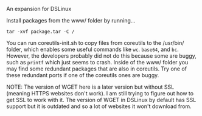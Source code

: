 An expansion for DSLinux

Install packages from the www/ folder by running...

```
tar -xvf package.tar -C / 
```

You can run coreutils-init.sh to copy files from coreutils to the /usr/bin/ folder, which enables some useful commands like `wc`. `base64`, and `bc`. However, the developers probably did not do this because some are buggy, such as `printf` which just seems to crash. Inside of the www/ folder you may find some redundant packages that are also in coreutils. Try one of these redundant ports if one of the coreutils ones are buggy.

NOTE: The version of WGET here is a later version but without SSL (meaning HTTPS websites don't work). I am still trying to figure out how to get SSL to work with it. The version of WGET in DSLinux by default has SSL support but it is outdated and so a lot of websites it won't download from. 
